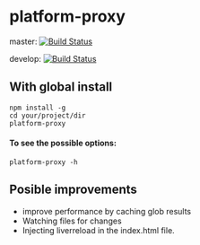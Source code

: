 # platform-proxy

master: [![Build Status](https://travis-ci.org/Vrolijkx/platform-proxy.svg?branch=master)](https://travis-ci.org/Vrolijkx/platform-proxy)

develop: [![Build Status](https://travis-ci.org/Vrolijkx/platform-proxy.svg?branch=develop)](https://travis-ci.org/Vrolijkx/platform-proxy)

## With global install
```
npm install -g
cd your/project/dir
platform-proxy
```

#### To see the possible options:
```
platform-proxy -h
```

## Posible improvements

- improve performance by caching glob results
- Watching files for changes
- Injecting liverreload in the index.html file.
